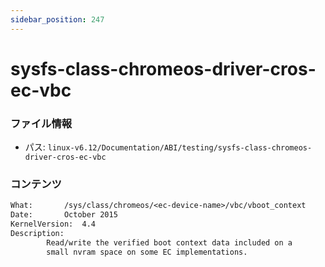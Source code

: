 ```yaml
---
sidebar_position: 247
---
```

# sysfs-class-chromeos-driver-cros-ec-vbc

### ファイル情報

- パス: `linux-v6.12/Documentation/ABI/testing/sysfs-class-chromeos-driver-cros-ec-vbc`

### コンテンツ

```txt
What:		/sys/class/chromeos/<ec-device-name>/vbc/vboot_context
Date:		October 2015
KernelVersion:	4.4
Description:
		Read/write the verified boot context data included on a
		small nvram space on some EC implementations.

```
